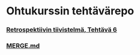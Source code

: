 # Ohtukurssin tehtävärepo

### [Retrospektiivin tiivistelmä, Tehtävä 6](https://github.com/ShootingStar91/ohtu-tehtavat/blob/main/retro.md)

### [MERGE.md](https://github.com/ShootingStar91/ohtu-tehtavat/blob/main/MERGE.md)
